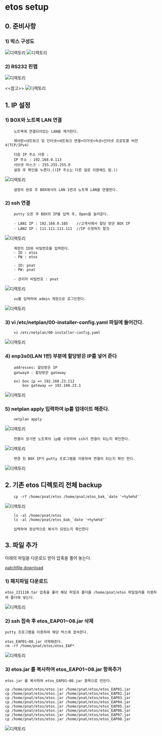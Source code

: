 # etos setup

## 0. 준비사항

### 1) 박스 구성도
![디렉토리](./2022_11_10/box1.png)
![디렉토리](./2022_11_10/box2.png)



### 2) RS232 핀맵
![디렉토리](./2022_11_10/rs232-con.png)




<<참고>>
![디렉토리](./2022_11_10/rs232-pinmap.png)







## 1. **IP 설정**


### **1) BOX와 노트북 LAN 연결**
        노트북에 연결되어있는 LAN을 제거한다.

        제어판<네트워크 및 인터넷<네트워크 연결<이더넷<속성<인터넷 프로토콜 버전4(TCP/IPv4)

        다음 IP 주소 사용 : 
        IP 주소 : 192.168.0.113
        서브넷 마스크 : 255.255.255.0
        설정 후 확인을 누른다.((IP 주소는 다른 걸로 이용해도 됨.))

![디렉토리](./2022_11_10/notebook-ip.png)

        설정이 완료 후 BOX에서의 LAN 1번과 노트북 LAN을 연결한다.


### **2) ssh 연결**
        putty 오픈 후 BOX의 IP를 입력 후, Open을 눌러준다.

        - LAN1 IP : 192.168.0.105    //고객사에서 할당 받은 BOX IP
        - LAN2 IP : 111.111.111.111  //IP 수정하지 말것
![디렉토리](./2022_11_10/putty.png)

        계정의 ID와 비밀번호를 입력한다.
        - ID : etos
        - PW : etos

        - ID: pnat
        - PW: pnat

        - 관리자 비밀번호 : pnat
![디렉토리](./2022_11_10/login.png)


        su를 입력하여 admin 계정으로 로그인한다.
![디렉토리](./2022_11_10/su-admin.png)


### **3) vi /etc/netplan/00-installer-config.yaml 파일에 들어간다.**
        vi /etc/netplan/00-installer-config.yaml
![디렉토리](./2022_11_10/ip1.png)



### **4) enp3s0(LAN 1번) 부분에 할당받은 IP를 넣어 준다**
        addresses: 할당받은 IP
        gatway4 : 할당받은 gateway 
        
        ex) box ip => 192.168.23.112
            box gateway => 192.168.23.1
![디렉토리](./2022_11_10/ip2.png)


### **5) netplan apply 입력하여 ip를 업데이트 해준다.**
        netplan apply
![디렉토리](./2022_11_10/ip3.png)

        연결이 끊기면 노트북의 ip를 수정하여 ssh가 연결이 되는지 확인한다.
![디렉토리](./2022_11_10/notebook-ip2.png)

        변경 된 BOX IP가 putty 프로그램을 이용하여 연결이 되는지 확인 한다.
![디렉토리](./2022_11_10/notebook-ip3.png)


## 2. 기존 etos 디렉토리 전체 backup

        cp -rf /home/pnat/etos /home/pnat/etos_bak_`date '+%y%m%d'`
        
![디렉토리](./2022_11_10/backup-cmd.png)


        ls -al /home/pnat/etos
        ls -al /home/pnat/etos_bak_`date '+%y%m%d'`

        입력하여 정상적으로 복사가 되었는지 확인한다





## 3. 파일 추가

아래의 파일을 다운로드 받아 압축을 풀어 놓는다.

[patchfile download](./2022_11_10/etos_221110.tar)
 

### 1) 패치파일 다운로드
    etos_221110.tar 압축을 풀어 해당 파일과 폴더를 /home/pnat/etos 파일질라를 이용하여 폴더에 넣는다.
![디렉토리](./2022_11_10/ftp.png)

 ### 2) ssh 접속 후 etos_EAP01~08.jar 삭제 
    putty 프로그램을 이용하여 해당 박스에 접속한다.

    etos_EAP01~08.jar 삭제해준다.
    rm -rf /home/pnat/etos/etos_EAP*
![디렉토리](./2022_11_10/rm-eap.png)


### 3)  etos.jar 를 복사하여 etos_EAP01~08.jar 항목추가
    etos.jar 를 복사하여 etos_EAP01~08.jar 항목으로 만든다.

    cp /home/pnat/etos/etos.jar /home/pnat/etos/etos_EAP01.jar
    cp /home/pnat/etos/etos.jar /home/pnat/etos/etos_EAP02.jar
    cp /home/pnat/etos/etos.jar /home/pnat/etos/etos_EAP03.jar
    cp /home/pnat/etos/etos.jar /home/pnat/etos/etos_EAP04.jar
    cp /home/pnat/etos/etos.jar /home/pnat/etos/etos_EAP05.jar
    cp /home/pnat/etos/etos.jar /home/pnat/etos/etos_EAP06.jar
    cp /home/pnat/etos/etos.jar /home/pnat/etos/etos_EAP07.jar
    cp /home/pnat/etos/etos.jar /home/pnat/etos/etos_EAP08.jar

![디렉토리](./2022_11_10/cp-eap.png)
